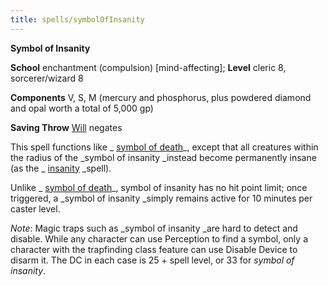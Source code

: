 ```yaml
---
title: spells/symbolOfInsanity
---
```

 **Symbol of Insanity**

**School** enchantment (compulsion) [mind-affecting]; **Level** cleric 8, sorcerer/wizard 8

**Components** V, S, M (mercury and phosphorus, plus powdered diamond and opal worth a total of 5,000 gp)

**Saving Throw** [Will](../combat.md#_will) negates

This spell functions like _ [symbol of death](symbolOfDeath.md#_symbol-of-death)_, except that all creatures within the radius of the _symbol of insanity _instead become permanently insane (as the _ [insanity](insanity.md#_insanity) _spell).

Unlike _ [symbol of death](symbolOfDeath.md#_symbol-of-death)_, symbol of insanity has no hit point limit; once triggered, a _symbol of insanity _simply remains active for 10 minutes per caster level.

_Note_: Magic traps such as _symbol of insanity _are hard to detect and disable. While any character can use Perception to find a symbol, only a character with the trapfinding class feature can use Disable Device to disarm it. The DC in each case is 25 + spell level, or 33 for _symbol of insanity_.

